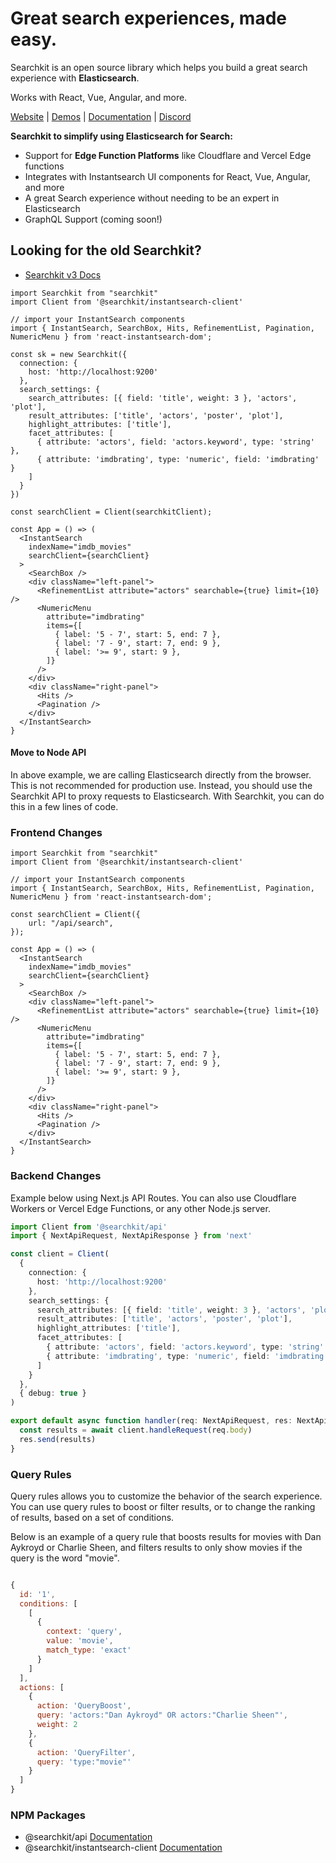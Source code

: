 # Great search experiences, made easy.
Searchkit is an open source library which helps you build a great search experience with **Elasticsearch**.

Works with React, Vue, Angular, and more.

[Website](https://beta.searchkit.co/) | [Demos](https://beta.searchkit.co/demos) | [Documentation](https://beta.searchkit.co/docs/getting-started) | [Discord](https://discord.gg/CRuWmSQZQx)

**Searchkit to simplify using Elasticsearch for Search:**
  - Support for **Edge Function Platforms** like Cloudflare and Vercel Edge functions
  - Integrates with Instantsearch UI components for React, Vue, Angular, and more
  - A great Search experience without needing to be an expert in Elasticsearch
  - GraphQL Support (coming soon!)

## Looking for the old Searchkit?
- [Searchkit v3 Docs](https://v3.searchkit.co/docs)

```tsx
import Searchkit from "searchkit"
import Client from '@searchkit/instantsearch-client'

// import your InstantSearch components
import { InstantSearch, SearchBox, Hits, RefinementList, Pagination, NumericMenu } from 'react-instantsearch-dom';

const sk = new Searchkit({
  connection: {
    host: 'http://localhost:9200'
  },
  search_settings: {
    search_attributes: [{ field: 'title', weight: 3 }, 'actors', 'plot'],
    result_attributes: ['title', 'actors', 'poster', 'plot'],
    highlight_attributes: ['title'],
    facet_attributes: [
      { attribute: 'actors', field: 'actors.keyword', type: 'string' },
      { attribute: 'imdbrating', type: 'numeric', field: 'imdbrating' }
    ]
  }
})

const searchClient = Client(searchkitClient);

const App = () => (
  <InstantSearch
    indexName="imdb_movies"
    searchClient={searchClient}
  >
    <SearchBox />
    <div className="left-panel">
      <RefinementList attribute="actors" searchable={true} limit={10} />
      <NumericMenu
        attribute="imdbrating"
        items={[
          { label: '5 - 7', start: 5, end: 7 },
          { label: '7 - 9', start: 7, end: 9 },
          { label: '>= 9', start: 9 },
        ]}
      />
    </div>
    <div className="right-panel">
      <Hits />
      <Pagination />
    </div>
  </InstantSearch>
}
```

#### Move to Node API

In above example, we are calling Elasticsearch directly from the browser. This is not recommended for production use. Instead, you should use the Searchkit API to proxy requests to Elasticsearch. With Searchkit, you can do this in a few lines of code.

### Frontend Changes

```tsx
import Searchkit from "searchkit"
import Client from '@searchkit/instantsearch-client'

// import your InstantSearch components
import { InstantSearch, SearchBox, Hits, RefinementList, Pagination, NumericMenu } from 'react-instantsearch-dom';

const searchClient = Client({
    url: "/api/search",
});

const App = () => (
  <InstantSearch
    indexName="imdb_movies"
    searchClient={searchClient}
  >
    <SearchBox />
    <div className="left-panel">
      <RefinementList attribute="actors" searchable={true} limit={10} />
      <NumericMenu
        attribute="imdbrating"
        items={[
          { label: '5 - 7', start: 5, end: 7 },
          { label: '7 - 9', start: 7, end: 9 },
          { label: '>= 9', start: 9 },
        ]}
      />
    </div>
    <div className="right-panel">
      <Hits />
      <Pagination />
    </div>
  </InstantSearch>
}
```

### Backend Changes

Example below using Next.js API Routes. You can also use Cloudflare Workers or Vercel Edge Functions, or any other Node.js server.

```ts
import Client from '@searchkit/api'
import { NextApiRequest, NextApiResponse } from 'next'

const client = Client(
  {
    connection: {
      host: 'http://localhost:9200'
    },
    search_settings: {
      search_attributes: [{ field: 'title', weight: 3 }, 'actors', 'plot'],
      result_attributes: ['title', 'actors', 'poster', 'plot'],
      highlight_attributes: ['title'],
      facet_attributes: [
        { attribute: 'actors', field: 'actors.keyword', type: 'string' },
        { attribute: 'imdbrating', type: 'numeric', field: 'imdbrating' }
      ]
    }
  },
  { debug: true }
)

export default async function handler(req: NextApiRequest, res: NextApiResponse) {
  const results = await client.handleRequest(req.body)
  res.send(results)
}
```

### Query Rules

Query rules allows you to customize the behavior of the search experience. You can use query rules to boost or filter results, or to change the ranking of results, based on a set of conditions.

Below is an example of a query rule that boosts results for movies with Dan Aykroyd or Charlie Sheen, and filters results to only show movies if the query is the word "movie".

```js

{
  id: '1',
  conditions: [
    [
      {
        context: 'query',
        value: 'movie',
        match_type: 'exact'
      }
    ]
  ],
  actions: [
    {
      action: 'QueryBoost',
      query: 'actors:"Dan Aykroyd" OR actors:"Charlie Sheen"',
      weight: 2
    },
    {
      action: 'QueryFilter',
      query: 'type:"movie"'
    }
  ]
}

```

### NPM Packages
* @searchkit/api [Documentation](https://beta.searchkit.co/docs/api-documentation/api)
* @searchkit/instantsearch-client [Documentation](https://beta.searchkit.co/docs/api-documentation/instantsearch-client)



